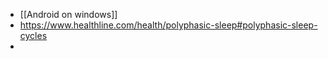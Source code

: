 - [[Android on windows]]
- https://www.healthline.com/health/polyphasic-sleep#polyphasic-sleep-cycles
- 

